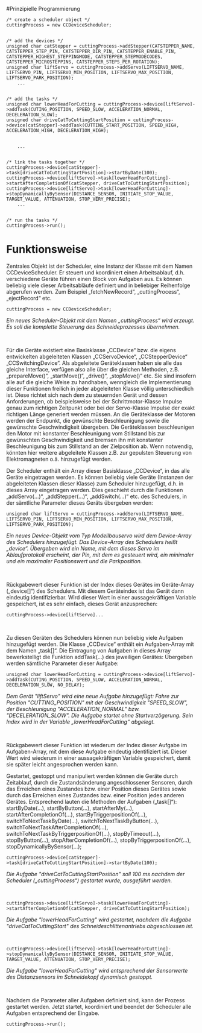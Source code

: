 #Prinzipielle Programmierung~~~~~~~~~~~~~~~~~~~~~~~~~~~~~~~~~~~~~~~~~~~~~~~~~~~~~~~~~~~~
/* create a scheduler object */cuttingProcess = new CCDeviceScheduler;/* add the devices */unsigned char catStepper = cuttingProcess->addStepper(CATSTEPPER_NAME, CATSTEPPER_STEP_PIN, CATSTEPPER_DIR_PIN, CATSTEPPER_ENABLE_PIN, CATSTEPPER_HIGHEST_STEPPINGMODE, CATSTEPPER_STEPMODECODES, CATSTEPPER_MICROSTEPPINS, CATSTEPPER_STEPS_PER_ROTATION);unsigned char liftServo = cuttingProcess->addServo(LIFTSERVO_NAME, LIFTSERVO_PIN, LIFTSERVO_MIN_POSITION, LIFTSERVO_MAX_POSITION, LIFTSERVO_PARK_POSITION);	.../* add the tasks */unsigned char lowerHeadForCutting = cuttingProcess->device[liftServo]->addTask(CUTING_POSITION, SPEED_SLOW, ACCELERATION_NORMAL, DECELERATION_SLOW);unsigned char driveCatToCuttingStartPosition = cuttingProcess->device[catStepper]->addTask(CUTTING_START_POSITION, SPEED_HIGH, ACCELERATION_HIGH, DECELERATION_HIGH);	.../* link the tasks together */cuttingProcess->device[catStepper]->task[driveCatToCuttingStartPosition]->startByDate(100);cuttingProcess->device[liftServo]->task[lowerHeadForCutting]->startAfterCompletionOf(catStepper, driveCatToCuttingStartPosition);cuttingProcess->device[liftServo]->task[lowerHeadForCutting]->stopDynamicallyBySensor(DISTANCE_SENSOR, INITIATE_STOP_VALUE, TARGET_VALUE, ATTENUATION, STOP_VERY_PRECISE);	.../* run the tasks */cuttingProcess->run();~~~~~~~~~~~~~~~~~~~~~~~~~~~~~~~~~~~~~~~~~~~~~~~~~~~~~~~~~~~~
        
# FunktionsweiseZentrales Objekt ist der Scheduler, eine Instanz der Klasse mit dem Namen CCDeviceScheduler. Er steuert und koordiniert einen Arbeitsablauf, d.h. verschiedene Geräte führen einen Block von Aufgaben aus. Es können beliebig viele dieser Arbeitsabläufe definiert und in beliebiger Reihenfolge abgerufen werden. Zum Beispiel „fetchNewRecord“, „cuttingProcess“, „ejectRecord“ etc.~~~~~~~~~~~~~~~~~~~~~~~~~~~~~~~~~~~~~~~~~~~~~~~~~~~~~~~~~~~~
cuttingProcess = new CCDeviceScheduler;~~~~~~~~~~~~~~~~~~~~~~~~~~~~~~~~~~~~~~~~~~~~~~~~~~~~~~~~~~~~
*Ein neues Scheduler-Objekt mit dem Namen „cuttingProcess“ wird erzeugt. Es soll die komplette Steuerung des Schneideprozesses übernehmen.*<br>
Für die Geräte existiert eine Basisklasse „CCDevice“ bzw. die eigens entwickelten abgeleiteten Klassen „CCServoDevice“, „CCStepperDevice“ „CCSwitchingDevice“. Als abgeleitete Geräteklassen haben sie alle das gleiche Interface, verfügen also alle über die gleichen Methoden, z.B. „prepareMove()“, „startMove()“, „drive()“, „stopMove()“ etc. Sie sind insofern alle auf die gleiche Weise zu handhaben, wenngleich die Implementierung dieser Funktionen freilich in jeder abgeleiteten Klasse völlig unterschiedlich ist. Diese richtet sich nach dem zu steuernden Gerät und dessen Anforderungen, ob beispielsweise bei der Schrittmotor-Klasse Impulse genau zum richtigen Zeitpunkt oder bei der Servo-Klasse Impulse der exakt richtigen Länge generiert werden müssen. An die Geräteklasse der Motoren werden der Endpunkt, die gewünschte Beschleunigung sowie die gewünschte Geschwindigkeit übergeben. Die Geräteklassen beschleunigen den Motor mit konstanter Beschleunigung vom Stillstand bis zur gewünschten Geschwindigkeit und bremsen ihn mit konstanter Beschleunigung bis zum Stillstand an der Zielposition ab.Wenn notwendig, könnten hier weitere abgeleitete Klassen z.B. zur gepulsten Steuerung von Elektromagneten o.ä. hinzugefügt werden. Der Scheduler enthält ein Array dieser Basisklasse „CCDevice“, in das alle Geräte eingetragen werden. Es können beliebig viele Geräte (Instanzen der abgeleiteten Klassen dieser Klasse) zum Scheduler hinzugefügt, d.h. in dieses Array eingetragen werden. Dies geschieht durch die Funktionen „addServo(...)“, „addStepper(...)“, „addSwitch(...)“ etc. des Schedulers, in der sämtliche Parameter dieses Geräts übergeben werden:~~~~~~~~~~~~~~~~~~~~~~~~~~~~~~~~~~~~~~~~~~~~~~~~~~~~~~~~~~~~
unsigned char liftServo = cuttingProcess->addServo(LIFTSERVO_NAME, LIFTSERVO_PIN, LIFTSERVO_MIN_POSITION, LIFTSERVO_MAX_POSITION, LIFTSERVO_PARK_POSITION);~~~~~~~~~~~~~~~~~~~~~~~~~~~~~~~~~~~~~~~~~~~~~~~~~~~~~~~~~~~~
*Ein neues Device-Objekt vom Typ Modellbauservo wird dem Device-Array des Schedulers hinzugefügt. Das Device-Array des Schedulers heißt „device“. Übergeben wird ein Name, mit dem dieses Servo im Ablaufprotokoll erscheint, der Pin, mit dem es gesteuert wird, ein minimaler und ein maximaler Positionswert und die Parkposition.*<br>Rückgabewert dieser Funktion ist der Index dieses Gerätes im Geräte-Array („device[]“) des Schedulers. Mit diesem Geräteindex ist das Gerät dann eindeutig identifizierbar. Wird dieser Wert in einer aussagekräftigen Variable gespeichert, ist es sehr einfach, dieses Gerät anzusprechen: ~~~~~~~~~~~~~~~~~~~~~~~~~~~~~~~~~~~~~~~~~~~~~~~~~~~~~~~~~~~~
cuttingProcess->device[liftServo]...~~~~~~~~~~~~~~~~~~~~~~~~~~~~~~~~~~~~~~~~~~~~~~~~~~~~~~~~~~~~
<br>
Zu diesen Geräten des Schedulers können nun beliebig viele Aufgaben hinzugefügt werden. Die Klasse „CCDevice“ enthält ein Aufgaben-Array mit dem Namen „task[]“. Die Eintragung von Aufgaben in dieses Array bewerkstelligt die Funktion addTask(...) des jeweiligen Gerätes: Übergeben werden sämtliche Parameter dieser Aufgabe:~~~~~~~~~~~~~~~~~~~~~~~~~~~~~~~~~~~~~~~~~~~~~~~~~~~~~~~~~~~~
unsigned char lowerHeadForCutting = cuttingProcess->device[liftServo]->addTask(CUTING_POSITION, SPEED_SLOW, ACCELERATION_NORMAL, DECELERATION_SLOW, NO_DELAY);~~~~~~~~~~~~~~~~~~~~~~~~~~~~~~~~~~~~~~~~~~~~~~~~~~~~~~~~~~~~
*Dem Gerät "liftServo" wird eine neue Aufgabe hinzugefügt: Fahre zur Position "CUTTING_POSITION" mit der Geschwindigkeit "SPEED_SLOW", der Beschleunigung "ACCELERATION_NORMAL" bzw. "DECELERATION_SLOW". Die Aufgabe startet ohne Startverzögerung. Sein Index wird in der Variable „lowerHeadForCutting“ abgelegt.*<br>
Rückgabewert dieser Funktion ist wiederum der Index dieser Aufgabe im Aufgaben-Array, mit dem diese Aufgabe eindeutig identifiziert ist. Dieser Wert wird wiederum in einer aussagekräftigen Variable gespeichert, damit sie später leicht angesprochen werden kann.Gestartet, gestoppt und manipuliert werden können die Geräte durch Zeitablauf, durch die Zustandsänderung angeschlossener Sensoren, durch das Erreichen eines Zustandes bzw. einer Position dieses Gerätes sowie durch das Erreichen eines Zustandes bzw. einer Position jedes anderen Gerätes. Entsprechend lauten die Methoden der Aufgaben („task[]“): startByDate(...), startByButton(...), startAfterMy(...), startAfterCompletionOf(...), startByTriggerpositionOf(...), switchToNextTaskByDate(...), switchToNextTaskByButton(...), switchToNextTaskAfterCompletionOf(...), switchToNextTaskByTriggerpositionOf(...), stopByTimeout(...), stopByButton(...), stopAfterCompletionOf(...), stopByTriggerpositionOf(...), stopDynamicallyBySensor(...);~~~~~~~~~~~~~~~~~~~~~~~~~~~~~~~~~~~~~~~~~~~~~~~~~~~~~~~~~~~~
cuttingProcess->device[catStepper]->task[driveCatToCuttingStartPosition]->startByDate(100);~~~~~~~~~~~~~~~~~~~~~~~~~~~~~~~~~~~~~~~~~~~~~~~~~~~~~~~~~~~~
*Die Aufgabe "driveCatToCuttingStartPosition" soll 100 ms nachdem der Scheduler („cuttingProcess“) gestartet wurde, ausgeführt werden.*<br>
~~~~~~~~~~~~~~~~~~~~~~~~~~~~~~~~~~~~~~~~~~~~~~~~~~~~~~~~~~~~
cuttingProcess->device[liftServo]->task[lowerHeadForCutting]->startAfterCompletionOf(catStepper, driveCatToCuttingStartPosition);~~~~~~~~~~~~~~~~~~~~~~~~~~~~~~~~~~~~~~~~~~~~~~~~~~~~~~~~~~~~
*Die Aufgabe "lowerHeadForCutting" wird gestartet, nachdem die Aufgabe "driveCatToCuttingStart" des Schneideschlittenantriebs abgeschlossen ist.*<br>
~~~~~~~~~~~~~~~~~~~~~~~~~~~~~~~~~~~~~~~~~~~~~~~~~~~~~~~~~~~~
cuttingProcess->device[liftServo]->task[lowerHeadForCutting]->stopDynamicallyBySensor(DISTANCE_SENSOR, INITIATE_STOP_VALUE, TARGET_VALUE, ATTENUATION, STOP_VERY_PRECISE);~~~~~~~~~~~~~~~~~~~~~~~~~~~~~~~~~~~~~~~~~~~~~~~~~~~~~~~~~~~~
*Die Aufgabe "lowerHeadForCutting" wird entsprechend der Sensorwerte des Distanzsensors im Schneidekopf dynamisch gestoppt.*<br>
Nachdem die Parameter aller Aufgaben definiert sind, kann der Prozess gestartet werden. Jetzt startet, koordiniert und beendet der Scheduler alle Aufgaben entsprechend der Eingabe.~~~~~~~~~~~~~~~~~~~~~~~~~~~~~~~~~~~~~~~~~~~~~~~~~~~~~~~~~~~~
cuttingProcess->run();
~~~~~~~~~~~~~~~~~~~~~~~~~~~~~~~~~~~~~~~~~~~~~~~~~~~~~~~~~~~~